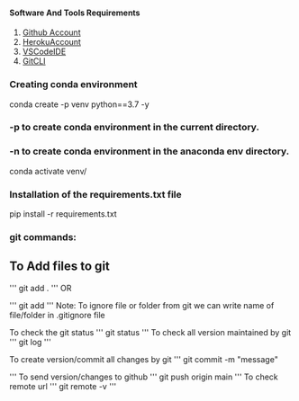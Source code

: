 

#### Software And Tools Requirements
1. [Github Account](https://github.com)
2. [HerokuAccount](https://heroku.com)
3. [VSCodeIDE](https://code.visualstudio.com)
4. [GitCLI](https://git-scm.com/book/en/v2/Getting-Started-The-Command-Line)


### Creating conda environment
conda create -p venv python==3.7 -y

### -p to create conda environment in the current directory.
### -n to create conda environment in the anaconda env directory.

conda activate venv/

### Installation of the requirements.txt file
pip install -r requirements.txt


### git commands:

## To Add files to git
'''
git add .
'''
OR 

'''
git add
'''
Note: To ignore file or folder from git we can write name of file/folder in .gitignore file

To check the git status
'''
git status
'''
To check all version maintained by git
'''
git log
'''

To create version/commit all changes by git
'''
git commit -m "message"

'''
To send version/changes to github
'''
git push origin main
'''
To check remote url
'''
git remote -v
'''
